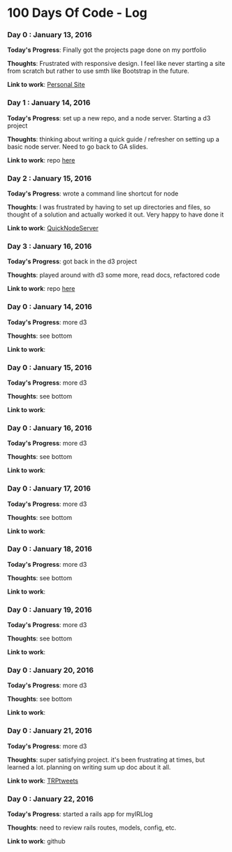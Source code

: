 # 100 Days Of Code - Log

### Day 0 : January 13, 2016

**Today's Progress**: Finally got the projects page done on my portfolio 

**Thoughts**: Frustrated with responsive design. I feel like never starting a site from scratch
but rather to use smth like Bootstrap in the future. 

**Link to work**: [Personal Site](www.sarahaoun.com)

### Day 1 : January 14, 2016

**Today's Progress**: set up a new repo, and a node server. Starting a d3 project

**Thoughts**: thinking about writing a quick guide / refresher on setting up a basic node server.
Need to go back to GA slides.

**Link to work**: repo [here](https://github.com/saoun/TRPtweets)

### Day 2 : January 15, 2016

**Today's Progress**: wrote a command line shortcut for node

**Thoughts**: I was frustrated by having to set up directories and files, so 
thought of a solution and actually worked it out. Very happy to have done it

**Link to work**: [QuickNodeServer](https://github.com/saoun/QuickNodeServer)

 ### Day 3 : January 16, 2016

**Today's Progress**: got back in the d3 project

**Thoughts**: played around with d3 some more, read docs, refactored code 

**Link to work**:  repo [here](https://github.com/saoun/TRPtweets)


### Day 0 : January 14, 2016

**Today's Progress**: more d3

**Thoughts**: see bottom

**Link to work**:

### Day 0 : January 15, 2016

**Today's Progress**: more d3

**Thoughts**: see bottom

**Link to work**:

### Day 0 : January 16, 2016

**Today's Progress**: more d3

**Thoughts**: see bottom

**Link to work**:

### Day 0 : January 17, 2016

**Today's Progress**: more d3

**Thoughts**: see bottom

**Link to work**:

### Day 0 : January 18, 2016

**Today's Progress**: more d3

**Thoughts**: see bottom

**Link to work**:

### Day 0 : January 19, 2016

**Today's Progress**: more d3
 
**Thoughts**: see bottom

**Link to work**:

### Day 0 : January 20, 2016

**Today's Progress**: more d3

**Thoughts**: see bottom

**Link to work**:

### Day 0 : January 21, 2016

**Today's Progress**: more d3

**Thoughts**: super satisfying project. it's been frustrating at times, but learned a lot.
planning on writing sum up doc about it all. 

**Link to work**: [TRPtweets](www.github.com/saoun/TRPtweets)

### Day 0 : January 22, 2016

**Today's Progress**: started a rails app for myIRLlog

**Thoughts**: need to review rails routes, models, config, etc. 

**Link to work**: github

<!-- ### Day 0 : January 13, 2016

**Today's Progress**:

**Thoughts**:

**Link to work**: -->

<!-- ### Day 0: February 30, 2016 (Example 1)
##### (delete me or comment me out)

**Today's Progress**: Fixed CSS, worked on canvas functionality for the app.

**Thoughts:** I really struggled with CSS, but, overall, I feel like I am slowly getting better at it. Canvas is still new for me, but I managed to figure out some basic functionality.

**Link to work:** [Calculator App](http://www.example.com)


### Day 1: June 27, Monday

**Today's Progress**: I've gone through many exercises on FreeCodeCamp.

**Thoughts** I've recently started coding, and it's a great feeling when I finally solve an algorithm challenge after a lot of attempts and hours spent.

**Link(s) to work**
1. [Find the Longest Word in a String](https://www.freecodecamp.com/challenges/find-the-longest-word-in-a-string)
2. [Title Case a Sentence](https://www.freecodecamp.com/challenges/title-case-a-sentence)
 -->
